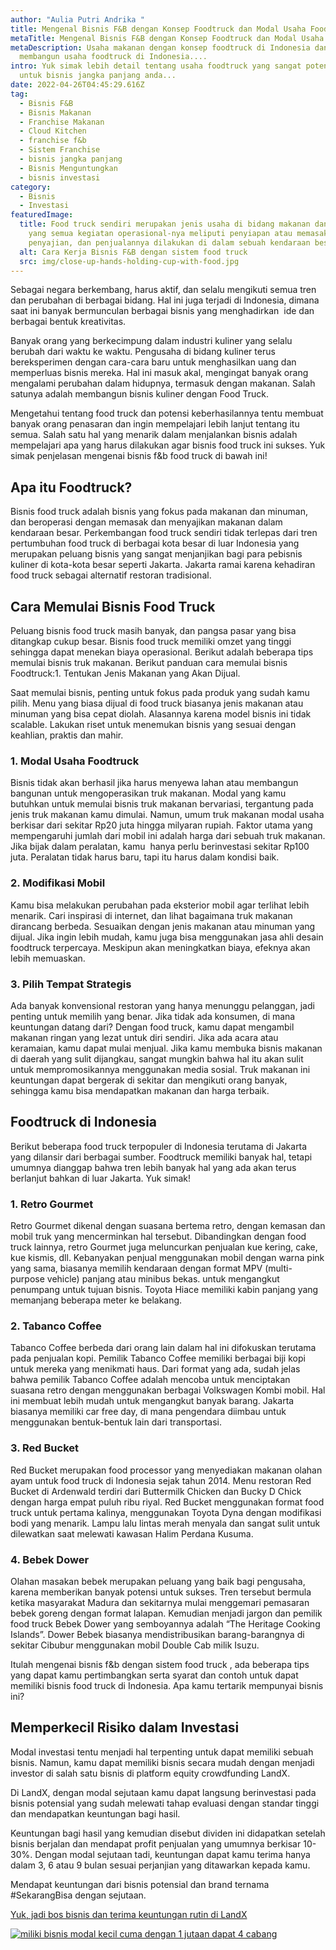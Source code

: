 ```yaml
---
author: "Aulia Putri Andrika "
title: Mengenal Bisnis F&B dengan Konsep Foodtruck dan Modal Usaha Foodtruck
metaTitle: Mengenal Bisnis F&B dengan Konsep Foodtruck dan Modal Usaha Foodtruck
metaDescription: Usaha makanan dengan konsep foodtruck di Indonesia dan modal
  membangun usaha foodtruck di Indonesia....
intro: Yuk simak lebih detail tentang usaha foodtruck yang sangat potensial
  untuk bisnis jangka panjang anda...
date: 2022-04-26T04:45:29.616Z
tag:
  - Bisnis F&B
  - Bisnis Makanan
  - Franchise Makanan
  - Cloud Kitchen
  - franchise f&b
  - Sistem Franchise
  - bisnis jangka panjang
  - Bisnis Menguntungkan
  - bisnis investasi
category:
  - Bisnis
  - Investasi
featuredImage:
  title: Food truck sendiri merupakan jenis usaha di bidang makanan dan minuman
    yang semua kegiatan operasional-nya meliputi penyiapan atau memasak,
    penyajian, dan penjualannya dilakukan di dalam sebuah kendaraan besa
  alt: Cara Kerja Bisnis F&B dengan sistem food truck
  src: img/close-up-hands-holding-cup-with-food.jpg
---
```

Sebagai negara berkembang, harus aktif, dan selalu mengikuti semua tren dan perubahan di berbagai bidang. Hal ini juga terjadi di Indonesia, dimana saat ini banyak bermunculan berbagai bisnis yang menghadirkan  ide dan berbagai bentuk kreativitas. 

Banyak orang yang berkecimpung dalam industri kuliner yang selalu berubah dari waktu ke waktu. Pengusaha di bidang kuliner terus bereksperimen dengan cara-cara baru untuk menghasilkan uang dan memperluas bisnis mereka. Hal ini masuk akal, mengingat banyak orang mengalami perubahan dalam hidupnya, termasuk dengan makanan. Salah satunya adalah membangun bisnis kuliner dengan Food Truck.

Mengetahui tentang food truck dan potensi keberhasilannya tentu membuat banyak orang penasaran dan ingin mempelajari lebih lanjut tentang itu semua. Salah satu hal yang menarik dalam menjalankan bisnis adalah mempelajari apa yang harus dilakukan agar bisnis food truck ini sukses. Yuk simak penjelasan mengenai bisnis f&b food truck di bawah ini!

## Apa itu Foodtruck? 

Bisnis food truck adalah bisnis yang fokus pada makanan dan minuman, dan beroperasi dengan memasak dan menyajikan makanan dalam kendaraan besar. Perkembangan food truck sendiri tidak terlepas dari tren pertumbuhan food truck di berbagai kota besar di luar Indonesia yang merupakan peluang bisnis yang sangat menjanjikan bagi para pebisnis kuliner di kota-kota besar seperti Jakarta. Jakarta ramai karena kehadiran food truck sebagai alternatif restoran tradisional.

## Cara Memulai Bisnis Food Truck 

Peluang bisnis food truck masih banyak, dan pangsa pasar yang bisa ditangkap cukup besar. Bisnis food truck memiliki omzet yang tinggi sehingga dapat menekan biaya operasional. Berikut adalah beberapa tips memulai bisnis truk makanan. Berikut panduan cara memulai bisnis Foodtruck:1. Tentukan Jenis Makanan yang Akan Dijual. 

Saat memulai bisnis, penting untuk fokus pada produk yang sudah kamu pilih. Menu yang biasa dijual di food truck biasanya jenis makanan atau minuman yang bisa cepat diolah. Alasannya karena model bisnis ini tidak scalable. Lakukan riset untuk menemukan bisnis yang sesuai dengan keahlian, praktis dan mahir.

### 1. Modal Usaha Foodtruck 

Bisnis tidak akan berhasil jika harus menyewa lahan atau membangun bangunan untuk mengoperasikan truk makanan. Modal yang kamu butuhkan untuk memulai bisnis truk makanan bervariasi, tergantung pada jenis truk makanan kamu dimulai. Namun, umum truk makanan modal usaha berkisar dari sekitar Rp20 juta hingga milyaran rupiah. Faktor utama yang mempengaruhi jumlah dari mobil ini adalah harga dari sebuah truk makanan. Jika bijak dalam peralatan, kamu  hanya perlu berinvestasi sekitar Rp100 juta. Peralatan tidak harus baru, tapi itu harus dalam kondisi baik. 

### 2. Modifikasi Mobil 

Kamu bisa melakukan perubahan pada eksterior mobil agar terlihat lebih menarik. Cari inspirasi di internet, dan lihat bagaimana truk makanan dirancang berbeda. Sesuaikan dengan jenis makanan atau minuman yang dijual. Jika ingin lebih mudah, kamu juga bisa menggunakan jasa ahli desain foodtruck terpercaya. Meskipun akan meningkatkan biaya, efeknya akan lebih memuaskan.

### 3. Pilih Tempat Strategis 

Ada banyak konvensional restoran yang hanya menunggu pelanggan, jadi penting untuk memilih yang benar. Jika tidak ada konsumen, di mana keuntungan datang dari? Dengan food truck, kamu dapat mengambil makanan ringan yang lezat untuk diri sendiri. Jika ada acara atau keramaian, kamu dapat mulai menjual. Jika kamu membuka bisnis makanan di daerah yang sulit dijangkau, sangat mungkin bahwa hal itu akan sulit untuk mempromosikannya menggunakan media sosial. Truk makanan ini keuntungan dapat bergerak di sekitar dan mengikuti orang banyak, sehingga kamu bisa mendapatkan makanan dan harga terbaik.

## **Foodtruck di Indonesia** 

Berikut beberapa food truck terpopuler di Indonesia terutama di Jakarta yang dilansir dari berbagai sumber. Foodtruck memiliki banyak hal, tetapi umumnya dianggap bahwa tren lebih banyak hal yang ada akan terus berlanjut bahkan di luar Jakarta. Yuk simak!

### 1. Retro Gourmet

Retro Gourmet dikenal dengan suasana bertema retro, dengan kemasan dan mobil truk yang mencerminkan hal tersebut. Dibandingkan dengan food truck lainnya, retro Gourmet juga meluncurkan penjualan kue kering, cake, kue kismis, dll. Kebanyakan penjual menggunakan mobil dengan warna pink yang sama, biasanya memilih kendaraan dengan format MPV (multi-purpose vehicle) panjang atau minibus bekas. untuk mengangkut penumpang untuk tujuan bisnis. Toyota Hiace memiliki kabin panjang yang memanjang beberapa meter ke belakang.

### 2. Tabanco Coffee

Tabanco Coffee berbeda dari orang lain dalam hal ini difokuskan terutama pada penjualan kopi. Pemilik Tabanco Coffee memiliki berbagai biji kopi untuk mereka yang menikmati haus. Dari format yang ada, sudah jelas bahwa pemilik Tabanco Coffee adalah mencoba untuk menciptakan suasana retro dengan menggunakan berbagai Volkswagen Kombi mobil. Hal ini membuat lebih mudah untuk mengangkut banyak barang. Jakarta biasanya memiliki car free day, di mana pengendara diimbau untuk menggunakan bentuk-bentuk lain dari transportasi.

### 3. Red Bucket 

Red Bucket merupakan food processor yang menyediakan makanan olahan ayam untuk food truck di Indonesia sejak tahun 2014. Menu restoran Red Bucket di Ardenwald terdiri dari Buttermilk Chicken dan Bucky D Chick dengan harga empat puluh ribu riyal. Red Bucket menggunakan format food truck untuk pertama kalinya, menggunakan Toyota Dyna dengan modifikasi bodi yang menarik. Lampu lalu lintas merah menyala dan sangat sulit untuk dilewatkan saat melewati kawasan Halim Perdana Kusuma.

### 4. Bebek Dower

Olahan masakan bebek merupakan peluang yang baik bagi pengusaha, karena memberikan banyak potensi untuk sukses. Tren tersebut bermula ketika masyarakat Madura dan sekitarnya mulai menggemari pemasaran bebek goreng dengan format lalapan. Kemudian menjadi jargon dan pemilik food truck Bebek Dower yang semboyannya adalah “The Heritage Cooking Islands”. Dower Bebek biasanya mendistribusikan barang-barangnya di sekitar Cibubur menggunakan mobil Double Cab milik Isuzu.

Itulah mengenai bisnis f&b dengan sistem food truck , ada beberapa tips yang dapat kamu pertimbangkan serta syarat dan contoh untuk dapat memiliki bisnis food truck di Indonesia. Apa kamu tertarik mempunyai bisnis ini?

## Memperkecil Risiko dalam Investasi

Modal investasi tentu menjadi hal terpenting untuk dapat memiliki sebuah bisnis. Namun, kamu dapat memiliki bisnis secara mudah dengan menjadi investor di salah satu bisnis di platform equity crowdfunding LandX.

Di LandX, dengan modal sejutaan kamu dapat langsung berinvestasi pada bisnis potensial yang sudah melewati tahap evaluasi dengan standar tinggi dan mendapatkan keuntungan bagi hasil.

Keuntungan bagi hasil yang kemudian disebut dividen ini didapatkan setelah bisnis berjalan dan mendapat profit penjualan yang umumnya berkisar 10-30%. Dengan modal sejutaan tadi, keuntungan dapat kamu terima hanya dalam 3, 6 atau 9 bulan sesuai perjanjian yang ditawarkan kepada kamu.

Mendapat keuntungan dari bisnis potensial dan brand ternama #SekarangBisa dengan sejutaan.

[Yuk, jadi bos bisnis dan terima keuntungan rutin di LandX](https://landx.id/project/?utm_source=Blog&utm_medium=organic+keyword&utm_campaign=blog&utm_id=Blog)

[![miliki bisnis modal kecil cuma dengan 1 jutaan dapat 4 cabang ](https://accountgram-production.sfo2.cdn.digitaloceanspaces.com/landx_ghost/2021/11/jadi-owner-bisnis-hanya-1-jutaan-dengan-cuan-yang-sangat-menjanjikan.png)](https://landx.id/project/?utm_source=Blog&utm_medium=organic+keyword&utm_campaign=blog&utm_id=Blog)